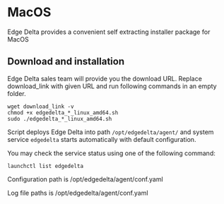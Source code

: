 # MacOS

Edge Delta provides a convenient self extracting installer package for MacOS

## Download and installation

Edge Delta sales team will provide you the download URL. Replace download_link with given URL and run following commands in an empty folder.

```
wget download_link -v
chmod +x edgedelta_*_linux_amd64.sh
sudo ./edgedelta_*_linux_amd64.sh
```

Script deploys Edge Delta into path `/opt/edgedelta/agent/` and system service `edgedelta` starts automatically with default configuration.

You may check the service status using one of the following command:
```
launchctl list edgedelta
```

Configuration path is /opt/edgedelta/agent/conf.yaml

Log file paths is /opt/edgedelta/agent/conf.yaml
